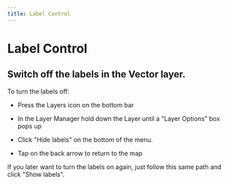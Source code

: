```yaml
---
title: Label Control
---
```


Label Control
==========================================================


Switch off the labels in the Vector layer.
------------------------------------------


To turn the labels off:

-   Press the Layers icon on the bottom bar

-   In the Layer Manager hold down the Layer until a "Layer Options" box
    pops up

-   Click "Hide labels" on the bottom of the menu.

-   Tap on the back arrow to return to the map

If you later want to turn the labels on again, just follow this same
path and click "Show labels".


</div>
